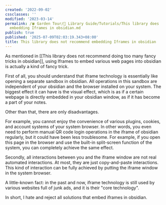 ```yaml
---
created: '2022-09-02'
cssclasses: ''
modified: '2023-03-14'
permalink: /🍀 Garden Tour/🧰 Library Guide/Tutorials/This library does not recommend
  embedding Iframes in obsidian.md
publish: true
published: '2025-07-09T02:03:19.343+08:00'
title: This library does not recommend embedding Iframes in obsidian
---
```

As mentioned in [[This library does not recommend doing too many fancy tricks in obsidian]], using Iframes to embed various web pages into obsidian is actually a kind of fancy trick.

First of all, you should understand that iframe technology is essentially like opening a separate sandbox in obsidian. All operations in this sandbox are independent of your obsidian and the browser installed on your system. The biggest effect it can have is the visual effect, which is as if a certain webpage is directly embedded in your obsidian window, as if it has become a part of your notes.

Other than that, there are only disadvantages.

For example, you cannot enjoy the convenience of various plugins, cookies, and account systems of your system browser. In other words, you even need to perform manual QR code login operations in the iframe of obsidian regularly, but it could have been less troublesome. For example, if you open this page in the browser and use the built-in split-screen function of the system, you can completely achieve the same effect.

Secondly, all interactions between you and the iframe window are not real automated interactions. At most, they are just copy-and-paste interactions. This kind of interaction can be fully achieved by putting the iframe window in the system browser.

A little-known fact: in the past and now, iframe technology is still used by various websites full of junk ads, and it is their "core technology".

In short, I hate and reject all solutions that embed iframes in obsidian. 